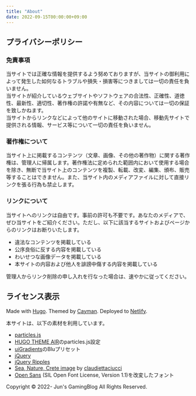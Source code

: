 ```yaml
---
title: "About"
date: 2022-09-15T00:00:00+09:00
---
```

## プライバシーポリシー
### 免責事項
当サイトでは正確な情報を提供するよう努めておりますが、当サイトの御利用によって発生した如何なるトラブルや損失・損害等につきましては一切の責任を負いません。  
当サイトが紹介しているウェブサイトやソフトウェアの合法性、正確性、道徳性、最新性、適切性、著作権の許諾や有無など、その内容については一切の保証を致しかねます。  
当サイトからリンクなどによって他のサイトに移動された場合、移動先サイトで提供される情報、サービス等について一切の責任を負いません。

### 著作権について
当サイト上に掲載するコンテンツ（文章、画像、その他の著作物）に関する著作権は、管理人に帰属します。著作権法に定められた範囲内において使用する場合を除き、無断で当サイト上のコンテンツを複製、転載、改変、編集、頒布、販売等することはできません。また、当サイト内のメディアファイルに対して直接リンクを張る行為も禁止します。

### リンクについて
当サイトへのリンクは自由です。事前の許可も不要です。あなたのメディアで、ぜひ当サイトをご紹介ください。ただし、以下に該当するサイトおよびページからのリンクはお断りいたします。

- 違法なコンテンツを掲載している
- 公序良俗に反する内容を掲載している
- わいせつな画像データを掲載している
- 本サイトの内容および他人を誹謗中傷する内容を掲載している

管理人からリンク削除の申し入れを行なった場合は、速やかに従ってください。

## ライセンス表示
Made with [Hugo](https://gohugo.io/). Themed by [Cayman](https://github.com/zwbetz-gh/cayman-hugo-theme). Deployed to [Netlify](https://www.netlify.com/).  

本サイトは、以下の素材を利用しています。
- [particles.js](https://vincentgarreau.com/particles.js/)
- [HUGO THEME AIR](https://github.com/syui/hugo-theme-air)のparticles.js設定
- [uiGradients](https://uigradients.com/)のBluプリセット
- [jQuery](https://jquery.com/)
- [jQuery Ripples](http://sirxemic.github.io/jquery.ripples/)
- [Sea, Nature, Crete image](https://pixabay.com/photos/sea-crete-blue-2009160/) by [claudiettaciucci](https://pixabay.com/users/claudiettaciucci-2795389/)
- [Open Sans](https://fonts.google.com/specimen/Open+Sans) (SIL Open Font License, Version 1.1)を改変したフォント

Copyright © 2022- Jun's GamingBlog All Rights Reserved.
